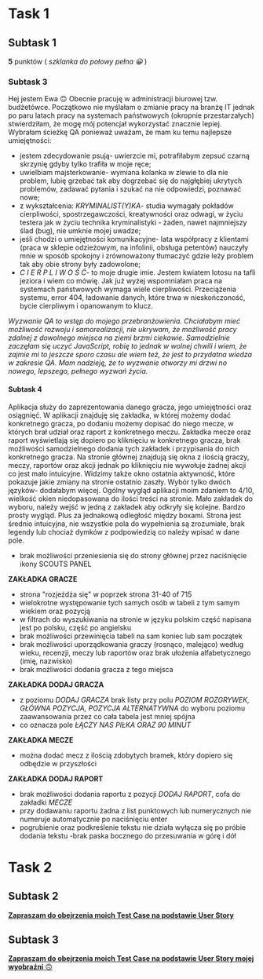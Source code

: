 # Task 1
## Subtask 1
**5** punktów ( *szklanka do połowy pełna :grinning:* )
### Subtask 3
Hej jestem Ewa :upside_down_face: Obecnie pracuję w administracji biurowej tzw. budżetówce. Początkowo nie myślałam o zmianie pracy na branżę IT jednak po paru latach pracy na systemach państwowych (okropnie przestarzałych) stwierdziłam, że mogę mój potencjał wykorzystać znacznie lepiej. Wybrałam ścieżkę QA ponieważ uważam, że mam ku temu najlepsze umiejętności: 
- jestem zdecydowanie psują- uwierzcie mi, potrafiłabym zepsuć czarną skrzynię gdyby tylko trafiła w moje ręce;
- uwielbiam majsterkowanie- wymiana kolanka w zlewie to dla nie problem, lubię grzebać tak aby dogrzebać się do najgłębiej ukrytych problemów, zadawać pytania i szukać na nie odpowiedzi, poznawać nowe;
- z wykształcenia: *KRYMINALIST(Y)KA*- studia wymagały pokładów cierpliwości, spostrzegawczości, kreatywności oraz odwagi, w życiu testera jak w życiu technika kryminalistyki - żaden, nawet najmniejszy ślad (bug), nie umknie mojej uwadze;
- jeśli chodzi o umiejętności komunikacyjne- lata współpracy z klientami (praca w sklepie odzieżowym, na infolinii, obsługa petentów) nauczyły mnie w sposób spokojny i zrównoważony tłumaczyć gdzie leży problem tak aby obie strony były zadowolone;
- *C I E R P L I W O Ś Ć*- to moje drugie imie. Jestem kwiatem lotosu na tafli jeziora i wiem co mówię. Jak już wyżej wspomniałam praca na systemach państwowych wymaga wiele cierpliwości. Przeciążenia systemu, error 404, ładowanie danych, które trwa w nieskończoność, bycie cierpliwym i opanowanym to klucz. 

*Wyzwanie QA to wstęp do mojego przebranżowienia. Chciałabym mieć możliwość rozwoju i samorealizacji, nie ukrywam, że możliwość pracy zdalnej z dowolnego miejsca na ziemi brzmi ciekawie. Samodzielnie zaczęłam się uczyć JavaScript, robię to jednak w wolnej chwili i wiem, że zajmie mi to jeszcze sporo czasu ale wiem też, że jest to przydatna wiedza w zakresie QA. Mam nadzieję, że to wyzwanie otworzy mi drzwi no nowego, lepszego, pełnego wyzwań życia.*
#### Subtask 4
Aplikacja służy do zaprezentowania danego gracza, jego umiejętności oraz osiągnięć. 
W aplikacji znajduję się zakładka, w której możemy dodać konkretnego gracza, po dodaniu możemy dopisać do niego mecze, w których brał udział oraz raport z konkretnego meczu. 
Zakładka mecze oraz raport wyświetlają się dopiero po kliknięciu w konkretnego gracza, brak możliwości samodzielnego dodania tych zakładek i przypisania do nich konkretnego gracza. 
Na stronie głównej znajdują się okna z ilością graczy, meczy, raportów oraz akcji jednak po kliknięciu nie wywołuje żadnej akcji co jest mało intuicyjne. Widzimy także okno ostatnia aktywność, które pokazuje jakie zmiany na stronie ostatnio zaszły.
Wybór tylko dwóch języków- dodałabym więcej.
Ogólny wygląd aplikacji moim zdaniem to 4/10, wielkość okien niedopasowana do ilości treści na stronie. Mało zakładek do wyboru, należy wejść w jedną z zakładek aby odkryły się kolejne. Bardzo prosty wygląd. Plus za jednakową odległość między boxami.
Strona jest średnio intuicyjna, nie wszystkie pola do wypełnienia są zrozumiałe, brak legendy lub chociaż dymków z podpowiedzią co należy wpisać w dane pole. 

- brak możliwości przeniesienia się do strony głównej przez naciśnięcie ikony SCOUTS PANEL

**ZAKŁADKA GRACZE**
- strona "rozjeżdża się" w poprzek strona 31-40 of 715
- wielokrotne występowanie tych samych osób w tabeli z tym samym wiekiem oraz pozycją
- w filtrach do wyszukiwania na stronie w języku polskim część napisana jest po polsku, część po angielsku
- brak możliwości przewinięcia tabeli na sam koniec lub sam początek
- brak możliwości uporządkowania graczy (rosnąco, malejąco) według wieku, recenzji, meczy lub raportów oraz brak ułożenia alfabetycznego (imię, nazwisko)
- brak możliwości dodania gracza z tego miejsca

**ZAKŁADKA DODAJ GRACZA**
- z poziomu *DODAJ GRACZA* brak listy przy polu *POZIOM ROZGRYWEK, GŁÓWNA POZYCJA, POZYCJA ALTERNATYWNA* do wyboru poziomu zaawansowania przez co cała tabela jest mniej spójna
- co oznacza pole *ŁĄCZY NAS PIŁKA ORAZ 90 MINUT*

**ZAKŁADKA MECZE**
- można dodać mecz z ilością zdobytych bramek, który dopiero się odbędzie w przyszłości

**ZAKŁADKA DODAJ RAPORT**
- brak możliwości dodania raportu z pozycji *DODAJ RAPORT*, cofa do zakładki *MECZE* 
- przy dodawaniu raportu żadna z list punktowych lub numerycznych nie numeruje automatycznie po naciśnięciu enter
- pogrubienie oraz podkreślenie tekstu nie działa wyłącza się po próbie dodania tekstu
-brak paska bocznego do przesuwania w górę i dół 

# Task 2
## Subtask 2
[**Zapraszam do obejrzenia moich Test Case na podstawie User Story**](https://docs.google.com/document/d/145BCbJmNvsBQwyAk2-DyKNk6xYN0Kx-LVsqLFNldfE0/edit?usp=share_link)

## Subtask 3
[**Zapraszam do obejrzenia moich Test Case na podstawie User Story mojej wyobraźni** :upside_down_face:](https://docs.google.com/document/d/1HaRPLeS1NCLNkClMsWqlzjkFCffxWHZGUW2SC_HApSU/edit?usp=share_link)

